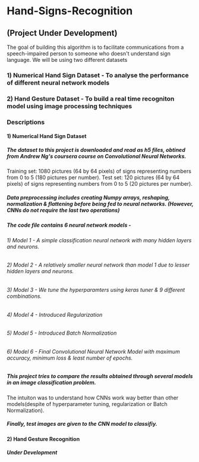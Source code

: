 # Hand-Signs-Recognition

## (Project Under Development)

The goal of building this algorithm is to facilitate communications from a speech-impaired person to someone who doesn't understand sign language. We will be using two different datasets 

### 1) Numerical Hand Sign Dataset - To analyse the performance of different neural network models
### 2) Hand Gesture Dataset - To build a real time recogniton model using image processing techniques

### Descriptions

#### 1) Numerical Hand Sign Dataset

##### The dataset to this project is downloaded and read as h5 files, obtined from Andrew Ng's coursera course on Convolutional Neural Networks.
Training set: 1080 pictures (64 by 64 pixels) of signs representing numbers from 0 to 5 (180 pictures per number).
Test set: 120 pictures (64 by 64 pixels) of signs representing numbers from 0 to 5 (20 pictures per number).

##### Data preprocessing includes creating Numpy arrays, reshaping, normalization & flattening before being fed to neural networks. (However, CNNs do not require the last two operations)

##### The code file contains 6 neural network models -
###### 1) Model 1 - A simple classification neural network with many hidden layers and neurons.
###### 2) Model 2 - A relatively smaller neural network than model 1 due to lesser hidden layers and neurons.
###### 3) Model 3 - We tune the hyperparamters using keras tuner & 9 different combinations.
###### 4) Model 4 - Introduced Regularization 
###### 5) Model 5 - Introduced Batch Normalization
###### 6) Model 6 - Final Convolutional Neural Network Model with maximum accuracy, minimum loss & least number of epochs.

##### This project tries to compare the results obtained through several models in an image classification problem. 
The intuiton was to understand how CNNs work way better than other models(despite of hyperparameter tuning, regularization or Batch Normalization).

##### Finally, test images are given to the CNN model to classifiy.

#### 2) Hand Gesture Recognition

##### Under Development
